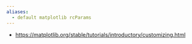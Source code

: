 ```yaml
---
aliases:
  - default matplotlib rcParams
---
```



- https://matplotlib.org/stable/tutorials/introductory/customizing.html


